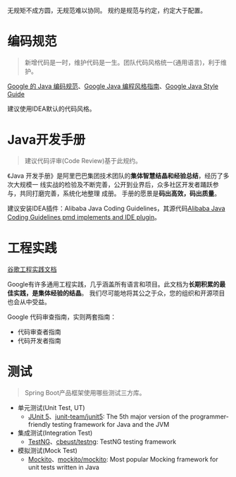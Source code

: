 
无规矩不成方圆，无规范难以协同。
规约是规范与约定，约定大于配置。


# 编码规范
> 新增代码是一时，维护代码是一生。团队代码风格统一(通用语言)，利于维护。

[Google 的 Java 编码规范](https://www.infoq.cn/article/2014/02/google-java-coding-standards)、[Google Java 编程风格指南](https://github.com/fantasticmao/google-java-style-guide-zh_cn)、[Google Java Style Guide](https://google.github.io/styleguide/javaguide.html)

建议使用IDEA默认的代码风格。


# Java开发手册
> 建议代码评审(Code Review)基于此规约。

《Java 开发手册》是阿里巴巴集团技术团队的**集体智慧结晶和经验总结**，经历了多次大规模一
线实战的检验及不断完善，公开到业界后，众多社区开发者踊跃参与，共同打磨完善，系统化地整理
成册。
手册的愿景是**码出高效，码出质量**。

建议安装IDEA插件：Alibaba Java Coding Guidelines，其源代码[Alibaba Java Coding Guidelines pmd implements and IDE plugin](https://github.com/alibaba/p3c)。


# 工程实践
[谷歌工程实践文档](https://github.com/rootsongjc/eng-practices)

Google有许多通用工程实践，几乎涵盖所有语言和项目。此文档为**长期积累的最佳实践，是集体经验的结晶**。
我们尽可能地将其公之于众，您的组织和开源项目也会从中受益。

Google 代码审查指南，实则两套指南：
- 代码审查者指南
- 代码开发者指南


# 测试
> Spring Boot产品框架使用哪些测试三方库。

- 单元测试(Unit Test, UT)
  - [JUnit 5](https://junit.org/junit5/)、[junit-team/junit5](https://github.com/junit-team/junit5): The 5th major version of the programmer-friendly testing framework for Java and the JVM
- 集成测试(Integration Test)
  - [TestNG](http://testng.org/)、[cbeust/testng](https://github.com/cbeust/testng): TestNG testing framework
- 模拟测试(Mock Test)
  - [Mockito](https://site.mockito.org/)、[mockito/mockito](https://github.com/mockito/mockito): Most popular Mocking framework for unit tests written in Java

